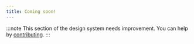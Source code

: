 ```yaml
---
title: Coming soon!
---
```


:::note
This section of the design system needs improvement. You can help by [contributing](/contributing/introduction).
:::
